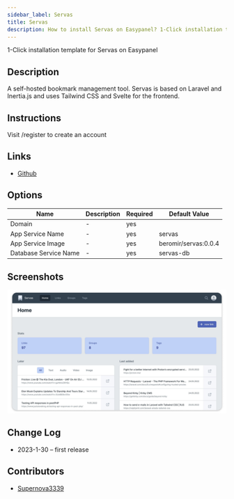 ```yaml
---
sidebar_label: Servas
title: Servas
description: How to install Servas on Easypanel? 1-Click installation template for Servas on Easypanel
---
```


<!-- generated -->

1-Click installation template for Servas on Easypanel

## Description

A self-hosted bookmark management tool. Servas is based on Laravel and Inertia.js and uses Tailwind CSS and Svelte for the frontend.

## Instructions

Visit /register to create an account

## Links

- [Github](https://github.com/beromir/Servas)

## Options

Name | Description | Required | Default Value
-|-|-|-
Domain | - | yes | 
App Service Name | - | yes | servas
App Service Image | - | yes | beromir/servas:0.0.4
Database Service Name | - | yes | servas-db

## Screenshots

![Servas Screenshot](./assets/screenshot.png)

## Change Log

- 2023-1-30 – first release

## Contributors

- [Supernova3339](https://github.com/supernova3339)
